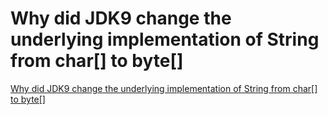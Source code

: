 # Why did JDK9 change the underlying implementation of String from char[] to byte[]
[Why did JDK9 change the underlying implementation of String from char[] to byte[]](https://aiwithcloud.com/2022/09/16/why_did_jdk9_change_the_underlying_implementation_of_string_from_char_to_byte/)